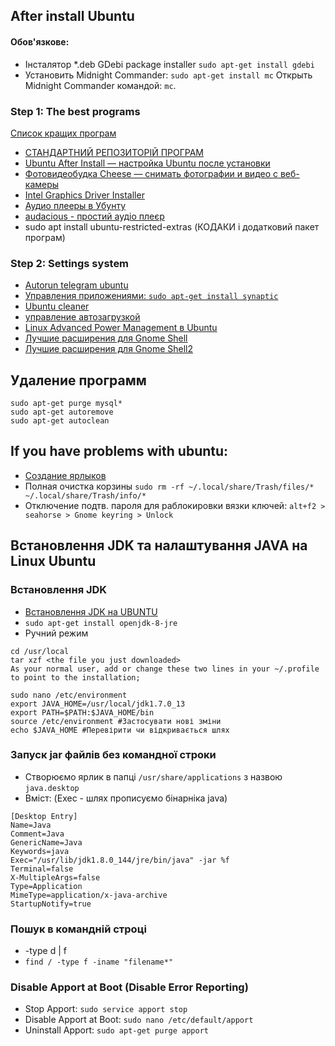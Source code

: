 ## After install Ubuntu

#### Обов'язкове: 
+ Інсталятор *.deb GDebi package installer ```sudo apt-get install gdebi```
+ Установить Midnight Commander: ```sudo apt-get install mc``` Открыть Midnight Commander командой: ```mc```.


### Step 1: The best programs
[Список кращих програм](https://losst.ru/luchshie-programmy-dlya-ubuntu)
+ [СТАНДАРТНИЙ РЕПОЗИТОРІЙ ПРОГРАМ](https://en.uptodown.com/ubuntu)
+ [Ubuntu After Install — настройка Ubuntu после установки](http://ualinux.com/ru/ubuntu-apps-standard/45929-ubuntu-after-install)
+ [Фотовидеобудка Cheese — снимать фотографии и видео с веб-камеры](http://ualinux.com/ru/ubuntu-apps-multimedia/39816-cheese) 
+ [Intel Graphics Driver Installer](https://01.org/linuxgraphics/downloads)
+ [Аудио плееры в Убунту](http://softhelp.org.ua/?p=3390)
+ [audacious - простий аудіо плеєр](http://audacious-media-player.org/)
+ sudo apt install ubuntu-restricted-extras (КОДАКИ і додатковий пакет програм)

### Step 2: Settings system
+ [Autorun telegram ubuntu](https://askubuntu.com/questions/644762/telegram-at-startup)
+ [Управления приложениями: ```sudo apt-get install synaptic```](https://losst.ru/spisok-ustanovlennyh-programm-v-ubuntu)
+ [Ubuntu cleaner](http://compizomania.blogspot.com/2016/12/linux-ubuntu-cleaner.html)
+ [управление автозагрузкой](http://meandubuntu.ru/2009/04/%D1%83%D0%BF%D1%80%D0%B0%D0%B2%D0%BB%D0%B5%D0%BD%D0%B8%D0%B5-%D0%B0%D0%B2%D1%82%D0%BE%D0%B7%D0%B0%D0%B3%D1%80%D1%83%D0%B7%D0%BA%D0%BE%D0%B9/)
+ [Linux Advanced Power Management в Ubuntu](http://forum.ubuntu.ru/index.php?topic=219057.0)
+ [Лучшие расширения для Gnome Shell](https://linuxthebest.net/luchshie-rasshireniya-dlya-gnome-shell/)
+ [Лучшие расширения для Gnome Shell2](https://losst.ru/luchshie-rasshireniya-gnome-3#1_Dash_to_Dock)

## Удаление программ
```
sudo apt-get purge mysql*
sudo apt-get autoremove
sudo apt-get autoclean
```

## If you have problems with ubuntu:
+ [Создание ярлыков](http://www.linuxrussia.com/shortcut-ubuntu-sh.html)
+ Полная очистка корзины
```sudo rm -rf ~/.local/share/Trash/files/* ~/.local/share/Trash/info/*```
+ Отключение подтв. пароля для раблокировки вязки ключей: ```alt+f2 > seahorse > Gnome keyring > Unlock```

## Встановлення JDK та налаштування JAVA на Linux Ubuntu

### Встановлення JDK
+ [Встановлення JDK на UBUNTU](https://www.digitalocean.com/community/tutorials/java-ubuntu-apt-get-ru)
+ ```sudo apt-get install openjdk-8-jre```
+ Ручний режим
```
cd /usr/local
tar xzf <the file you just downloaded>
As your normal user, add or change these two lines in your ~/.profile to point to the installation;

sudo nano /etc/environment
export JAVA_HOME=/usr/local/jdk1.7.0_13
export PATH=$PATH:$JAVA_HOME/bin
source /etc/environment #Застосувати нові зміни
echo $JAVA_HOME #Перевірити чи відкривається шлях
```


### Запуск jar файлів без командної строки
+ Створюємо ярлик в папці ```/usr/share/applications``` з назвою ```java.desktop```
+ Вміст: (Exec - шлях прописуємо бінарніка java)
```
[Desktop Entry]
Name=Java
Comment=Java
GenericName=Java
Keywords=java
Exec="/usr/lib/jdk1.8.0_144/jre/bin/java" -jar %f
Terminal=false
X-MultipleArgs=false
Type=Application
MimeType=application/x-java-archive
StartupNotify=true
```

### Пошук в командній строці
+ -type d | f
+ ```find / -type f -iname "filename*"```

### Disable Apport at Boot (Disable Error Reporting)
+ Stop Apport: ```sudo service apport stop```
+ Disable Apport at Boot: ```sudo nano /etc/default/apport```
+ Uninstall Apport: ```sudo apt-get purge apport```
